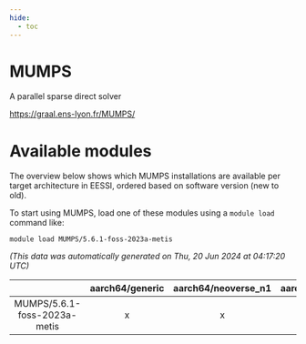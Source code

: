 ```yaml
---
hide:
  - toc
---
```


MUMPS
=====


A parallel sparse direct solver

https://graal.ens-lyon.fr/MUMPS/
# Available modules


The overview below shows which MUMPS installations are available per target architecture in EESSI, ordered based on software version (new to old).

To start using MUMPS, load one of these modules using a `module load` command like:

```shell
module load MUMPS/5.6.1-foss-2023a-metis
```

*(This data was automatically generated on Thu, 20 Jun 2024 at 04:17:20 UTC)*  

| |aarch64/generic|aarch64/neoverse_n1|aarch64/neoverse_v1|x86_64/generic|x86_64/amd/zen2|x86_64/amd/zen3|x86_64/intel/haswell|x86_64/intel/skylake_avx512|
| :---: | :---: | :---: | :---: | :---: | :---: | :---: | :---: | :---: |
|MUMPS/5.6.1-foss-2023a-metis|x|x|x|x|x|x|x|x|
